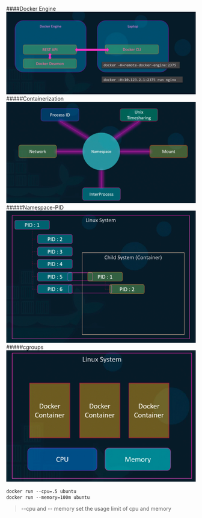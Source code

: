 ####Docker Engine
![alt image](DockerEngine.png)
#####Containerization
![alt image](Containerization.png)
#####Namespace-PID
![alt image](Namespace-PID.png)
#####cgroups
![alt image](cgroups.png)
```
docker run --cpu=.5 ubuntu
docker run --memory=100m ubuntu
```
> --cpu and -- memory set the usage limit of cpu and memory 

